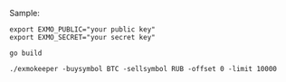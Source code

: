 Sample:

    export EXMO_PUBLIC="your public key"
    export EXMO_SECRET="your secret key"
    
    go build
    
    ./exmokeeper -buysymbol BTC -sellsymbol RUB -offset 0 -limit 10000